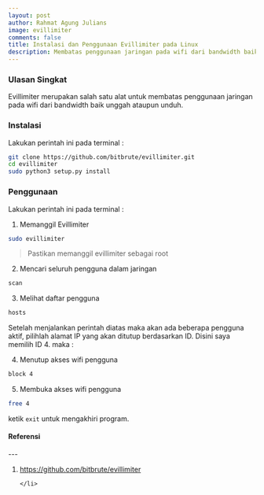 ```yaml
---
layout: post
author: Rahmat Agung Julians
image: evillimiter
comments: false
title: Instalasi dan Penggunaan Evillimiter pada Linux
description: Membatas penggunaan jaringan pada wifi dari bandwidth baik unggah ataupun unduh.
---
```


### Ulasan Singkat
Evillimiter merupakan salah satu alat untuk membatas penggunaan jaringan pada wifi dari bandwidth baik unggah ataupun unduh.

### Instalasi
Lakukan perintah ini pada terminal :
```bash
git clone https://github.com/bitbrute/evillimiter.git
cd evillimiter
sudo python3 setup.py install
```

### Penggunaan
Lakukan perintah ini pada terminal :
1. Memanggil Evillimiter
```bash
sudo evillimiter
```
> Pastikan memanggil evillimiter sebagai root
2. Mencari seluruh pengguna dalam jaringan
```bash
scan
```
3. Melihat daftar pengguna 
```bash
hosts
```
Setelah menjalankan perintah diatas maka akan ada beberapa pengguna aktif, pilihlah alamat IP yang akan ditutup berdasarkan ID.
Disini saya memilih ID 4. maka :

4. Menutup akses wifi pengguna
```bash
block 4
```
5. Membuka akses wifi pengguna
```bash
free 4
```

ketik `exit` untuk mengakhiri program.


<h4><b class="title-referensi">Referensi</b></h4> 
--- 
<ol class="referensi">
    <li>
        <a href="https://github.com/bitbrute/evillimiter">https://github.com/bitbrute/evillimiter</a>
        
    </li>
</ol>
